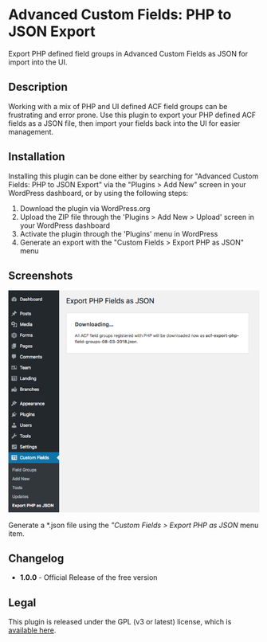 # Advanced Custom Fields: PHP to JSON Export

Export PHP defined field groups in Advanced Custom Fields as JSON for import into the UI.

## Description

Working with a mix of PHP and UI defined ACF field groups can be frustrating and error prone. Use this plugin to export your PHP defined ACF fields as a JSON file, then import your fields back into the UI for easier management.

## Installation

Installing this plugin can be done either by searching for "Advanced Custom Fields: PHP to JSON Export" via the "Plugins > Add New" screen in your WordPress dashboard, or by using the following steps:

1. Download the plugin via WordPress.org
1. Upload the ZIP file through the 'Plugins > Add New > Upload' screen in your WordPress dashboard
1. Activate the plugin through the 'Plugins' menu in WordPress
1. Generate an export with the "Custom Fields > Export PHP as JSON" menu

## Screenshots

![Custom Fields > Export PHP as JSON menu item](screenshot-1.png?raw=true "Custom Fields > Export PHP as JSON")

Generate a \*.json file using the _"Custom Fields > Export PHP as JSON_ menu item.

## Changelog

* **1.0.0** - Official Release of the free version

## Legal

This plugin is released under the GPL (v3 or latest) license, which is [available here](LICENSE.md).